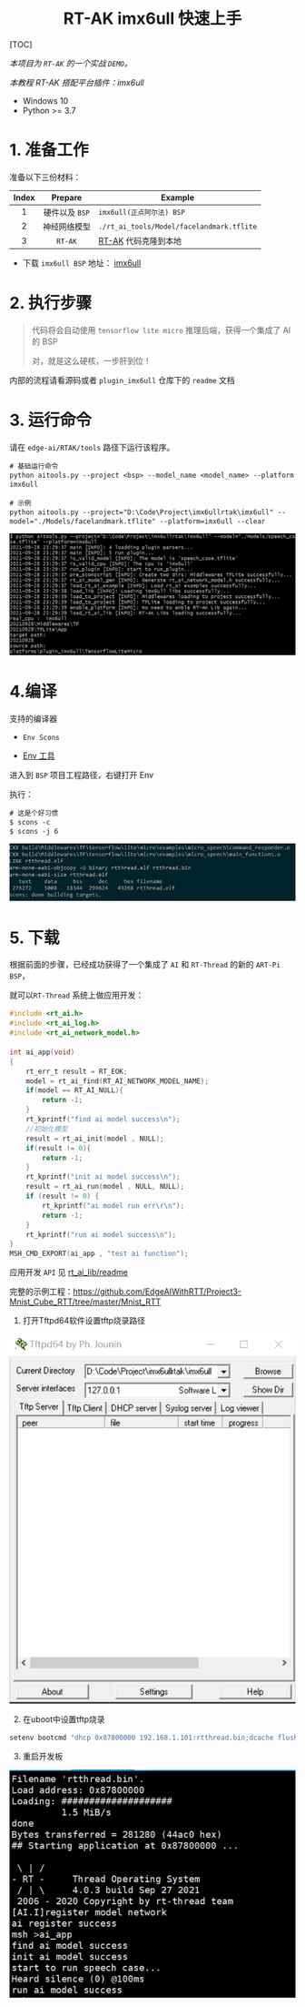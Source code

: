 <center><h1>RT-AK imx6ull 快速上手</h1></center>

[TOC]

*本项目为 `RT-AK` 的一个实战 `DEMO`。*

*本教程 RT-AK 搭配平台插件：imx6ull*

- Windows 10
- Python >= 3.7

# 1. 准备工作

准备以下三份材料：

| Index |     Prepare     | Example                                                      |
| :---: | :-------------: | ------------------------------------------------------------ |
|   1   | 硬件以及 `BSP`  | `imx6ull(正点阿尔法) BSP`                                                 |
|   2   |  神经网络模型   | `./rt_ai_tools/Model/facelandmark.tflite`                         |                     |
|   3   |     `RT-AK`     | [RT-AK](https://github.com/RT-Thread/RT-AK.git) 代码克隆到本地 |

- 下载 `imx6ull BSP` 地址： [imx6ull](http://117.143.63.254:9012/www/RT-AK/sdk-bsp-artpi.zip)

# 2. 执行步骤

> 代码将会自动使用 `tensorflow lite micro` 推理后端，获得一个集成了 AI 的 BSP
>
> 对，就是这么硬核，一步肝到位！

内部的流程请看源码或者 `plugin_imx6ull` 仓库下的 `readme` 文档

# 3. 运行命令

请在 `edge-ai/RTAK/tools` 路径下运行该程序。


```shell
# 基础运行命令
python aitools.py --project <bsp> --model_name <model_name> --platform imx6ull

# 示例
python aitools.py --project="D:\Code\Project\imx6ullrtak\imx6ull" --model="./Models/facelandmark.tflite" --platform=imx6ull --clear
```

![](./pic/run_example.png)

# 4.编译

支持的编译器

- `Env Scons`

- [Env 工具](https://www.rt-thread.org/document/site/#)

进入到 `BSP` 项目工程路径，右键打开 Env

执行：

```shell
# 这是个好习惯
$ scons -c
$ scons -j 6
```

![](./pic/env_scons.png)


# 5. 下载

根据前面的步骤，已经成功获得了一个集成了 `AI` 和 `RT-Thread` 的新的 `ART-Pi BSP`，

就可以`RT-Thread` 系统上做应用开发：

```c
#include <rt_ai.h>
#include <rt_ai_log.h>
#include <rt_ai_network_model.h>

int ai_app(void)
{
    rt_err_t result = RT_EOK;
    model = rt_ai_find(RT_AI_NETWORK_MODEL_NAME);
    if(model == RT_AI_NULL){
        return -1;
    }
    rt_kprintf("find ai model success\n");
    //初始化模型
    result = rt_ai_init(model , NULL);
    if(result != 0){
        return -1;
    }
    rt_kprintf("init ai model success\n");
    result = rt_ai_run(model , NULL, NULL);
    if (result != 0) {
        rt_kprintf("ai model run err\r\n");
        return -1;
    }
    rt_kprintf("run ai model success\n");
}
MSH_CMD_EXPORT(ai_app , "test ai function");
```

应用开发 `API` 见 [rt_ai_lib/readme](../rt_ai_lib)

完整的示例工程：https://github.com/EdgeAIWithRTT/Project3-Mnist_Cube_RTT/tree/master/Mnist_RTT


1. 打开Tftpd64软件设置tftp烧录路径

![tftpd64](./pic/tftpd64.png)

2. 在uboot中设置tftp烧录

```c
setenv bootcmd "dhcp 0x87800000 192.168.1.101:rtthread.bin;dcache flush;go 0x87800000"
```

3. 重启开发板

![ai_app](./pic/ai_app.png)




